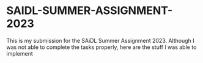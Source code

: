 # SAIDL-SUMMER-ASSIGNMENT-2023

This is my submission for the SAiDL Summer Assignment 2023. Although I was not able to complete the tasks properly, here are the stuff I was able to implement
